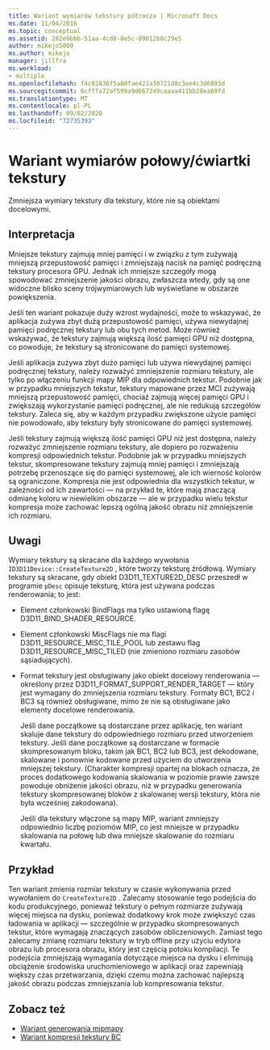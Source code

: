 ```yaml
---
title: Wariant wymiarów tekstury półrocza | Microsoft Docs
ms.date: 11/04/2016
ms.topic: conceptual
ms.assetid: 282e9bbb-51aa-4cd0-8e5c-0901268c29e5
author: mikejo5000
ms.author: mikejo
manager: jillfra
ms.workload:
- multiple
ms.openlocfilehash: f4c82836f5a80fae421a30721d8c3ee4c3d6893d
ms.sourcegitcommit: 6cfffa72af599a9d667249caaaa411bb28ea69fd
ms.translationtype: MT
ms.contentlocale: pl-PL
ms.lasthandoff: 09/02/2020
ms.locfileid: "72735393"
---
```

# <a name="halfquarter-texture-dimensions-variant"></a>Wariant wymiarów połowy/ćwiartki tekstury
Zmniejsza wymiary tekstury dla tekstury, które nie są obiektami docelowymi.

## <a name="interpretation"></a>Interpretacja
 Mniejsze tekstury zajmują mniej pamięci i w związku z tym zużywają mniejszą przepustowość pamięci i zmniejszają nacisk na pamięć podręczną tekstury procesora GPU. Jednak ich mniejsze szczegóły mogą spowodować zmniejszenie jakości obrazu, zwłaszcza wtedy, gdy są one widoczne blisko sceny trójwymiarowych lub wyświetlane w obszarze powiększenia.

 Jeśli ten wariant pokazuje duży wzrost wydajności, może to wskazywać, że aplikacja zużywa zbyt dużą przepustowość pamięci, używa niewydajnej pamięci podręcznej tekstury lub obu tych metod. Może również wskazywać, że tekstury zajmują większą ilość pamięci GPU niż dostępna, co powoduje, że tekstury są stronicowane do pamięci systemowej.

 Jeśli aplikacja zużywa zbyt dużo pamięci lub używa niewydajnej pamięci podręcznej tekstury, należy rozważyć zmniejszenie rozmiaru tekstury, ale tylko po włączeniu funkcji mapy MIP dla odpowiednich tekstur. Podobnie jak w przypadku mniejszych tekstur, tekstury mapowane przez MCI zużywają mniejszą przepustowość pamięci, chociaż zajmują więcej pamięci GPU i zwiększają wykorzystanie pamięci podręcznej, ale nie redukują szczegółów tekstury. Zaleca się, aby w każdym przypadku zwiększone użycie pamięci nie powodowało, aby tekstury były stronicowane do pamięci systemowej.

 Jeśli tekstury zajmują większą ilość pamięci GPU niż jest dostępna, należy rozważyć zmniejszenie rozmiaru tekstury, ale dopiero po rozważeniu kompresji odpowiednich tekstur. Podobnie jak w przypadku mniejszych tekstur, skompresowane tekstury zajmują mniej pamięci i zmniejszają potrzebę przenoszące się do pamięci systemowej, ale ich wierność kolorów są ograniczone. Kompresja nie jest odpowiednia dla wszystkich tekstur, w zależności od ich zawartości — na przykład te, które mają znaczącą odmianę koloru w niewielkim obszarze — ale w przypadku wielu tekstur kompresja może zachować lepszą ogólną jakość obrazu niż zmniejszenie ich rozmiaru.

## <a name="remarks"></a>Uwagi
 Wymiary tekstury są skracane dla każdego wywołania `ID3D11Device::CreateTexture2D` , które tworzy teksturę źródłową. Wymiary tekstury są skracane, gdy obiekt D3D11_TEXTURE2D_DESC przeszedł w programie `pDesc` opisuje teksturę, która jest używana podczas renderowania; to jest:

- Element członkowski BindFlags ma tylko ustawioną flagę D3D11_BIND_SHADER_RESOURCE.

- Element członkowski MiscFlags nie ma flagi D3D11_RESOURCE_MISC_TILE_POOL lub zestawu flag D3D11_RESOURCE_MISC_TILED (nie zmieniono rozmiaru zasobów sąsiadujących).

- Format tekstury jest obsługiwany jako obiekt docelowy renderowania — określony przez D3D11_FORMAT_SUPPORT_RENDER_TARGET — który jest wymagany do zmniejszenia rozmiaru tekstury. Formaty BC1, BC2 i BC3 są również obsługiwane, mimo że nie są obsługiwane jako elementy docelowe renderowania.

  Jeśli dane początkowe są dostarczane przez aplikację, ten wariant skaluje dane tekstury do odpowiedniego rozmiaru przed utworzeniem tekstury. Jeśli dane początkowe są dostarczane w formacie skompresowanym bloku, takim jak BC1, BC2 lub BC3, jest dekodowane, skalowane i ponownie kodowane przed użyciem do utworzenia mniejszej tekstury. (Charakter kompresji opartej na blokach oznacza, że proces dodatkowego kodowania skalowania w poziomie prawie zawsze powoduje obniżenie jakości obrazu, niż w przypadku generowania tekstury skompresowanej bloków z skalowanej wersji tekstury, która nie była wcześniej zakodowana).

  Jeśli dla tekstury włączone są mapy MIP, wariant zmniejszy odpowiednio liczbę poziomów MIP, co jest mniejsze w przypadku skalowania na połowę lub dwa mniejsze skalowanie do rozmiaru kwartału.

## <a name="example"></a>Przykład
 Ten wariant zmienia rozmiar tekstury w czasie wykonywania przed wywołaniem do `CreateTexture2D` . Zalecamy stosowanie tego podejścia do kodu produkcyjnego, ponieważ tekstury o pełnym rozmiarze zużywają więcej miejsca na dysku, ponieważ dodatkowy krok może zwiększyć czas ładowania w aplikacji — szczególnie w przypadku skompresowanych tekstur, które wymagają znaczących zasobów obliczeniowych. Zamiast tego zalecamy zmianę rozmiaru tekstury w tryb offline przy użyciu edytora obrazu lub procesora obrazu, który jest częścią potoku kompilacji. Te podejścia zmniejszają wymagania dotyczące miejsca na dysku i eliminują obciążenie środowiska uruchomieniowego w aplikacji oraz zapewniają większy czas przetwarzania, dzięki czemu można zachować najlepszą jakość obrazu podczas zmniejszania lub kompresowania tekstur.

## <a name="see-also"></a>Zobacz też
- [Wariant generowania mipmapy](mip-map-generation-variant.md)
- [Wariant kompresji tekstury BC](bc-texture-compression-variant.md)